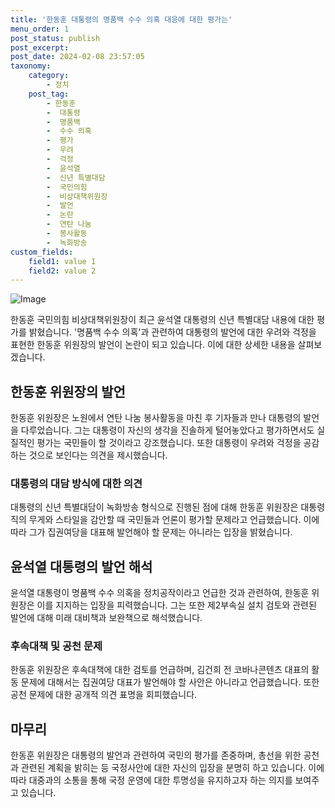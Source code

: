 ```yaml
---
title: '한동훈 대통령의 명품백 수수 의혹 대응에 대한 평가는'
menu_order: 1
post_status: publish
post_excerpt: 
post_date: 2024-02-08 23:57:05
taxonomy:
    category:
        - 정치
    post_tag:
        - 한동훈
        -  대통령
        -  명품백
        -  수수 의혹
        -  평가
        -  우려
        -  걱정
        -  윤석열
        -  신년 특별대담
        -  국민의힘
        -  비상대책위원장
        -  발언
        -  논란
        -  연탄 나눔
        -  봉사활동
        -  녹화방송
custom_fields:
    field1: value 1
    field2: value 2
---
```


![Image](https://imgnews.pstatic.net/image/002/2024/02/08/0002318997_001_20240208160100993.jpg?type=w647)

한동훈 국민의힘 비상대책위원장이 최근 윤석열 대통령의 신년 특별대담 내용에 대한 평가를 밝혔습니다. '명품백 수수 의혹'과 관련하여 대통령의 발언에 대한 우려와 걱정을 표현한 한동훈 위원장의 발언이 논란이 되고 있습니다. 이에 대한 상세한 내용을 살펴보겠습니다.
## 한동훈 위원장의 발언
한동훈 위원장은 노원에서 연탄 나눔 봉사활동을 마친 후 기자들과 만나 대통령의 발언을 다루었습니다. 그는 대통령이 자신의 생각을 진솔하게 털어놓았다고 평가하면서도 실질적인 평가는 국민들이 할 것이라고 강조했습니다. 또한 대통령이 우려와 걱정을 공감하는 것으로 보인다는 의견을 제시했습니다.
### 대통령의 대담 방식에 대한 의견
대통령의 신년 특별대담이 녹화방송 형식으로 진행된 점에 대해 한동훈 위원장은 대통령직의 무게와 스타일을 감안할 때 국민들과 언론이 평가할 문제라고 언급했습니다. 이에 따라 그가 집권여당을 대표해 발언해야 할 문제는 아니라는 입장을 밝혔습니다.
## 윤석열 대통령의 발언 해석
윤석열 대통령이 명품백 수수 의혹을 정치공작이라고 언급한 것과 관련하여, 한동훈 위원장은 이를 지지하는 입장을 피력했습니다. 그는 또한 제2부속실 설치 검토와 관련된 발언에 대해 미래 대비책과 보완책으로 해석했습니다.
### 후속대책 및 공천 문제
한동훈 위원장은 후속대책에 대한 검토를 언급하며, 김건희 전 코바나콘텐츠 대표의 활동 문제에 대해서는 집권여당 대표가 발언해야 할 사안은 아니라고 언급했습니다. 또한 공천 문제에 대한 공개적 의견 표명을 회피했습니다.
## 마무리
한동훈 위원장은 대통령의 발언과 관련하여 국민의 평가를 존중하며, 총선을 위한 공천과 관련된 계획을 밝히는 등 국정사안에 대한 자신의 입장을 분명히 하고 있습니다. 이에 따라 대중과의 소통을 통해 국정 운영에 대한 투명성을 유지하고자 하는 의지를 보여주고 있습니다.
